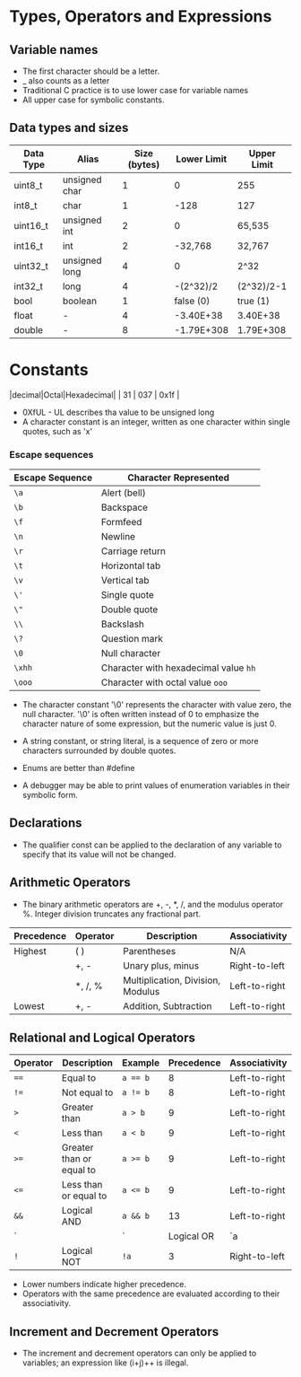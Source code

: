 # Types, Operators and Expressions


## Variable names

- The first character should be a letter.
- _ also counts as a letter
- Traditional C practice is to use lower case for variable names
- All upper case for symbolic constants.

## Data types and sizes 
| Data Type  | Alias          | Size (bytes) | Lower Limit   | Upper Limit       |
|------------|----------------|--------------|---------------|-------------------|
| uint8_t    | unsigned char  | 1            | 0             | 255               |
| int8_t     | char           | 1            | -128          | 127               |
| uint16_t   | unsigned int   | 2            | 0             | 65,535            |
| int16_t    | int            | 2            | -32,768       | 32,767            |
| uint32_t   | unsigned long  | 4            | 0             | 2^32              |
| int32_t    | long           | 4            | -(2^32)/2     | (2^32)/2-1        |
| bool       | boolean        | 1            | false (0)     | true (1)          |
| float      | -              | 4            | -3.40E+38     | 3.40E+38          |
| double     | -              | 8            | -1.79E+308    | 1.79E+308         |

# Constants
|decimal|Octal|Hexadecimal|
| 31 | 037 | 0x1f |

- 0XfUL -  UL describes tha value to be unsigned long
- A character constant is an integer, written as one character within single quotes, such as 'x'

### Escape sequences

| Escape Sequence | Character Represented            |
|-----------------|----------------------------------|
| `\a`           | Alert (bell)                     |
| `\b`           | Backspace                        |
| `\f`           | Formfeed                         |
| `\n`           | Newline                          |
| `\r`           | Carriage return                  |
| `\t`           | Horizontal tab                   |
| `\v`           | Vertical tab                     |
| `\'`          | Single quote                     |
| `\"`           | Double quote                     |
| `\\`          | Backslash                        |
| `\?`           | Question mark                    |
| `\0`           | Null character                   |
| `\xhh`         | Character with hexadecimal value `hh` |
| `\ooo`         | Character with octal value `ooo` |

- The character constant '\0' represents the character with value zero, the null character. '\0' is often written instead of 0 to emphasize the character nature of some expression, but the numeric value is just 0.
- A string constant, or string literal, is a sequence of zero or more characters surrounded by double quotes.

- Enums are better than #define
- A debugger may be able to print values of enumeration variables in their symbolic form.

## Declarations

- The qualifier const can be applied to the declaration of any variable to specify that its value will not be changed.

## Arithmetic Operators

- The binary arithmetic operators are +, -, *, /, and the modulus operator %. Integer division truncates any fractional part.

| Precedence | Operator      | Description         | Associativity    |
|------------|---------------|---------------------|------------------|
| Highest    | ( )           | Parentheses         | N/A              |
|            | +, -          | Unary plus, minus   | Right-to-left    |
|            | *, /, %       | Multiplication, Division, Modulus | Left-to-right |
| Lowest     | +, -          | Addition, Subtraction | Left-to-right |


## Relational and Logical Operators

| Operator | Description             | Example    | Precedence | Associativity |
|----------|-------------------------|------------|------------|---------------|
| `==`     | Equal to                | `a == b`   | 8          | Left-to-right |
| `!=`     | Not equal to            | `a != b`   | 8          | Left-to-right |
| `>`      | Greater than            | `a > b`    | 9          | Left-to-right |
| `<`      | Less than               | `a < b`    | 9          | Left-to-right |
| `>=`     | Greater than or equal to| `a >= b`   | 9          | Left-to-right |
| `<=`     | Less than or equal to   | `a <= b`   | 9          | Left-to-right |
| `&&`     | Logical AND             | `a && b`   | 13         | Left-to-right |
| `||`     | Logical OR              | `a || b`   | 14         | Left-to-right |
| `!`      | Logical NOT             | `!a`       | 3          | Right-to-left |

- Lower numbers indicate higher precedence.
- Operators with the same precedence are evaluated according to their associativity.

## Increment and Decrement Operators

- The increment and decrement operators can only be applied to variables; an expression like (i+j)++ is illegal.

